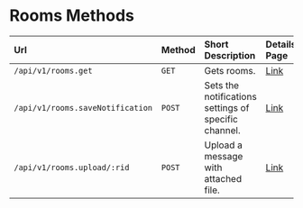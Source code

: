 # Rooms Methods

| Url | Method | Short Description | Details Page |
| :--- | :--- | :--- | :--- |
| `/api/v1/rooms.get` | `GET` | Gets rooms. | [Link](get/) |
| `/api/v1/rooms.saveNotification` |  `POST`  | Sets the notifications settings of specific channel.  | [Link](savenotification/) |
| `/api/v1/rooms.upload/:rid` | `POST` | Upload a message with attached file. | [Link](upload/) |
